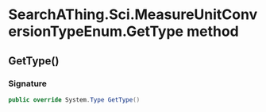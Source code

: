 # SearchAThing.Sci.MeasureUnitConversionTypeEnum.GetType method
## GetType()
### Signature
```csharp
public override System.Type GetType()
```
